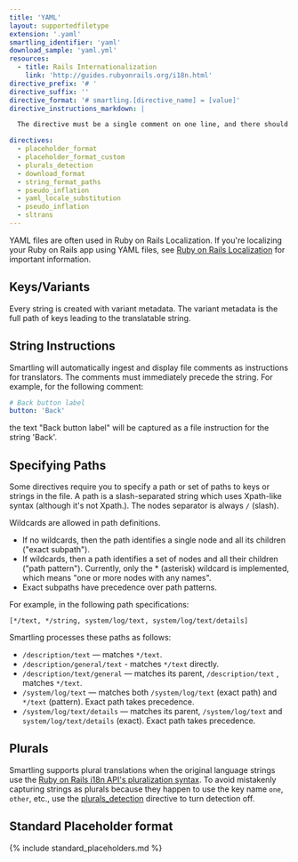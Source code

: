 ```yaml
---
title: 'YAML'
layout: supportedfiletype
extension: '.yaml'
smartling_identifier: 'yaml'
download_sample: 'yaml.yml'
resources: 
  - title: Rails Internationalization
    link: 'http://guides.rubyonrails.org/i18n.html'
directive_prefix: '# '
directive_suffix: ''
directive_format: '# smartling.[directive_name] = [value]'
directive_instructions_markdown: |

  The directive must be a single comment on one line, and there should not be any inline trailing symbols after the directive.  Directives apply to all strings that follow them. Directives can be changed throughout the file.

directives:
  - placeholder_format
  - placeholder_format_custom
  - plurals_detection
  - download_format
  - string_format_paths
  - pseudo_inflation
  - yaml_locale_substitution
  - pseudo_inflation
  - sltrans
---
```


YAML files are often used in Ruby on Rails Localization. If you're localizing your Ruby on Rails app using YAML files, see [Ruby on Rails Localization](/developers/files/ruby-localization/) for important information.

## Keys/Variants

Every string is created with variant metadata. The variant metadata is the full path of keys leading to the translatable string.

## String Instructions

Smartling will automatically ingest and display file comments as instructions for translators. The comments must immediately precede the string. For example, for the following comment:

~~~yaml
# Back button label
button: 'Back'
~~~

the text "Back button label" will be captured as a file instruction for the string 'Back'.

## Specifying Paths

Some directives require you to specify a path or set of paths to keys or strings in the file. A path is a slash-separated string which uses Xpath-like syntax (although it's not Xpath.). The nodes separator is always `/` (slash).

Wildcards are allowed in path definitions.

* If no wildcards, then the path identifies a single node and all its children ("exact subpath").
* If wildcards, then a path identifies a set of nodes and all their children ("path pattern"). Currently, only the * (asterisk) wildcard is implemented, which means "one or more nodes with any names".
* Exact subpaths have precedence over path patterns.

For example, in the following path specifications:

~~~
[*/text, */string, system/log/text, system/log/text/details]
~~~

Smartling processes these paths as follows:

* `/description/text` — matches `*/text`.
* `/description/general/text` - matches `*/text` directly.
* `/description/text/general` — matches its parent, `/description/text` , matches `*/text`.
* `/system/log/text` — matches both `/system/log/text` (exact path) and `*/text` (pattern). Exact path takes precedence.
* `/system/log/text/details` — matches its parent, `/system/log/text` and `system/log/text/details` (exact). Exact path takes precedence.

## Plurals

Smartling supports plural translations when the original language strings use the [Ruby on Rails i18n API's pluralization syntax](http://guides.rubyonrails.org/i18n.html#pluralization). To avoid mistakenly capturing strings as plurals because they happen to use the key name `one`, `other`, etc., use the [plurals_detection](#plurals_detection) directive to turn detection off.

## Standard Placeholder format

{% include standard_placeholders.md %} 
